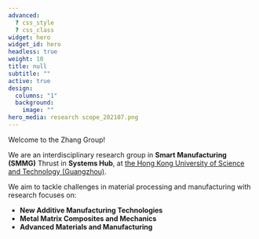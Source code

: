 ```yaml
---
advanced:
  ? css_style
  ? css_class
widget: hero
widget_id: hero
headless: true
weight: 10
title: null
subtitle: ""
active: true
design:
  columns: "1"
  background:
    image: ""
hero_media: research scope_202107.png
---
```

<span style="font-size: 1em; line-height: normal;"> 

Welcome to the Zhang Group!

We are an interdisciplinary research group in **Smart Manufacturing (SMMG)** Thrust in **Systems Hub**, at [the Hong Kong University of Science and Technology (Guangzhou)](https://hkust-gz.edu.cn/).

We aim to tackle challenges in material processing and manufacturing with research focuses on:</span>

* <span style="font-size: 1em;">**New Additive Manufacturing Technologies**
* <span style="font-size: 1em;">**Metal Matrix Composites and Mechanics**
* <span style="font-size: 1em;">**Advanced Materials and Manufacturing**